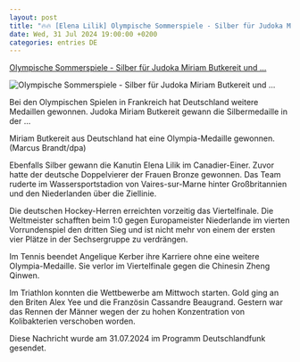 ```yaml
---
layout: post
title: "🔥🔥 [Elena Lilik] Olympische Sommerspiele - Silber für Judoka Miriam Butkereit und ..."
date: Wed, 31 Jul 2024 19:00:00 +0200
categories: entries DE
---
```

[Olympische Sommerspiele - Silber für Judoka Miriam Butkereit und ...](https://www.deutschlandfunk.de/silber-fuer-judoka-miriam-butkereit-und-kanutin-elena-lilik-karriereende-fuer-kerber-100.html)

![Olympische Sommerspiele - Silber für Judoka Miriam Butkereit und ...](https://bilder.deutschlandfunk.de/f4/1d/85/7b/f41d857b-e96e-4e18-b553-b3309cef8d30/miriam-butkereit-paris-olympia-100-1920x1080.jpg)

Bei den Olympischen Spielen in Frankreich hat Deutschland weitere Medaillen gewonnen. Judoka Miriam Butkereit gewann die Silbermedaille in der ...

Miriam Butkereit aus Deutschland hat eine Olympia-Medaille gewonnen. (Marcus Brandt/dpa)

Ebenfalls Silber gewann die Kanutin Elena Lilik im Canadier-Einer. Zuvor hatte der deutsche Doppelvierer der Frauen Bronze gewonnen. Das Team ruderte im Wassersportstadion von Vaires-sur-Marne hinter Großbritannien und den Niederlanden über die Ziellinie.

Die deutschen Hockey-Herren erreichten vorzeitig das Viertelfinale. Die Weltmeister schafften beim 1:0 gegen Europameister Niederlande im vierten Vorrundenspiel den dritten Sieg und ist nicht mehr von einem der ersten vier Plätze in der Sechsergruppe zu verdrängen.

Im Tennis beendet Angelique Kerber ihre Karriere ohne eine weitere Olympia-Medaille. Sie verlor im Viertelfinale gegen die Chinesin Zheng Qinwen.

Im Triathlon konnten die Wettbewerbe am Mittwoch starten. Gold ging an den Briten Alex Yee und die Französin Cassandre Beaugrand. Gestern war das Rennen der Männer wegen der zu hohen Konzentration von Kolibakterien verschoben worden.

Diese Nachricht wurde am 31.07.2024 im Programm Deutschlandfunk gesendet.

